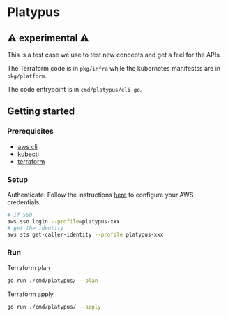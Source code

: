 # Platypus  

## ⚠️ experimental ⚠️

This is a test case we use to test new concepts and get a feel for the APIs.

The Terraform code is in `pkg/infra` while the kubernetes manifestss are in `pkg/platform`.

The code entrypoint is in `cmd/platypus/cli.go`.

## Getting started

### Prerequisites

- [aws cli](https://docs.aws.amazon.com/cli/latest/userguide/cli-chap-install.html)
- [kubectl](https://kubernetes.io/docs/tasks/tools/install-kubectl/)
- [terraform](https://learn.hashicorp.com/terraform/getting-started/install.html)

### Setup

Authenticate: Follow the instructions [here](https://docs.aws.amazon.com/cli/latest/userguide/cli-chap-configure.html) to configure your AWS credentials.

  ```bash
  # if SSO
  aws sso login --profile=platypus-xxx
  # get the identity
  aws sts get-caller-identity --profile platypus-xxx
  ```

### Run

Terraform plan

  ```bash
  go run ./cmd/platypus/ --plan
  ```

Terraform apply

  ```bash
  go run ./cmd/platypus/ --apply
  ```
